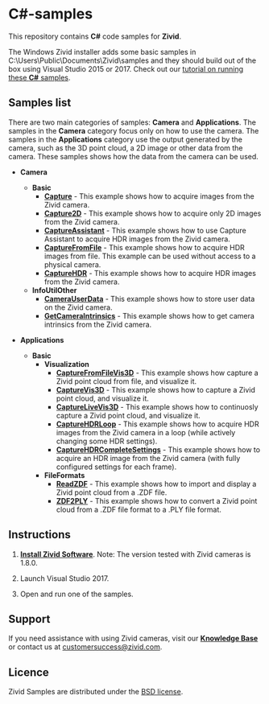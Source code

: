 # C#-samples

This repository contains **C#** code samples for **Zivid**.

The Windows Zivid installer adds some basic samples in C:\Users\Public\Documents\Zivid\samples and they should build out of the box using Visual Studio 2015 or 2017. Check out our [tutorial on running these **C#** samples](https://zivid.atlassian.net/wiki/spaces/ZividKB/pages/427340/C+Samples+with+Visual+Studio).

## Samples list

There are two main categories of samples: **Camera** and **Applications**. The samples in the **Camera** category focus only on how to use the camera. The samples in the **Applications** category use the output generated by the camera, such as the 3D point cloud, a 2D image or other data from the camera. These samples shows how the data from the camera can be used.

- **Camera**
  - **Basic**
    - [**Capture**][Capture-url] - This example shows how to acquire images from the Zivid camera.
    - [**Capture2D**][Capture2D-url] - This example shows how to acquire only 2D images from the Zivid camera.
    - [**CaptureAssistant**][CaptureAssistant-url] - This example shows how to use Capture Assistant to acquire HDR images from the Zivid camera.
    - [**CaptureFromFile**][CaptureFromFile-url] - This example shows how to acquire HDR images from file. This example can be used without access to a physical camera.
    - [**CaptureHDR**][CaptureHDR-url] - This example shows how to acquire HDR images from the Zivid camera.
  - **InfoUtilOther**
    - [**CameraUserData**][CameraUserData-url] - This example shows how to store user data on the Zivid camera.
    - [**GetCameraIntrinsics**][GetCameraIntrinsics-url] - This example shows how to get camera intrinsics from the Zivid camera.

- **Applications**
  - **Basic**
    - **Visualization**
      - [**CaptureFromFileVis3D**][CaptureFromFileVis3D-url] - This example shows how capture a Zivid point cloud from file, and visualize it.
      - [**CaptureVis3D**][CaptureVis3D-url] - This example shows how to capture a Zivid point cloud, and visualize it.
      - [**CaptureLiveVis3D**][CaptureLiveVis3D-url] - This example shows how to continuosly capture a Zivid point cloud, and visualize it.
      - [**CaptureHDRLoop**][CaptureHDRLoop-url] - This example shows how to acquire HDR images from the Zivid camera in a loop (while actively changing some HDR settings).
      - [**CaptureHDRCompleteSettings**][CaptureHDRCompleteSettings-url] - This example shows how to acquire an HDR image from the Zivid camera (with fully configured settings for each frame).
    - **FileFormats**
      - [**ReadZDF**][ReadZDF-url] - This example shows how to import and display a Zivid point cloud from a .ZDF file.
      - [**ZDF2PLY**][ZDF2PLY-url] - This example shows how to convert a Zivid point cloud from a .ZDF file format to a .PLY file format.

## Instructions

1. [**Install Zivid Software**](https://zivid.atlassian.net/wiki/spaces/ZividKB/pages/59080712/Zivid+Software+Installation).
Note: The version tested with Zivid cameras is 1.8.0.

2. Launch Visual Studio 2017.

3. Open and run one of the samples.

## Support
If you need assistance with using Zivid cameras, visit our [**Knowledge Base**](https://help.zivid.com/) or contact us at [customersuccess@zivid.com](mailto:customersuccess@zivid.com).

## Licence
Zivid Samples are distributed under the [BSD license](https://github.com/zivid/csharp-extra-samples/blob/master/LICENSE).

[Capture-url]: https://github.com/zivid/csharp-extra-samples/tree/master/source/Camera/Basic/Capture/Capture.cs
[Capture2D-url]: https://github.com/zivid/csharp-extra-samples/tree/master/source/Camera/Basic/Capture2D/Capture2D.cs
[CaptureAssistant-url]: https://github.com/zivid/csharp-extra-samples/tree/master/source/Camera/Basic/CaptureAssistant/CaptureAssistant.cs
[CaptureFromFile-url]: https://github.com/zivid/csharp-extra-samples/tree/master/source/Camera/Basic/CaptureFromFile/CaptureFromFile.cs
[CaptureHDR-url]: https://github.com/zivid/csharp-extra-samples/tree/master/source/Camera/Basic/CaptureHDR/CaptureHDR.cs
[CameraUserData-url]: https://github.com/zivid/csharp-extra-samples/tree/master/source/Camera/InfoUtilOther/CameraUserData/CameraUserData.cs
[GetCameraIntrinsics-url]: https://github.com/zivid/csharp-extra-samples/tree/master/source/Camera/InfoUtilOther/GetCameraIntrinsics/GetCameraIntrinsics.cs
[CaptureFromFileVis3D-url]: https://github.com/zivid/csharp-extra-samples/blob/master/source/Applications/Basic/Visualization/CaptureFromFileVis3D/CaptureFromFileVis3D.cs
[CaptureVis3D-url]: https://github.com/zivid/csharp-extra-samples/blob/master/source/Applications/Basic/Visualization/CaptureVis3D/CaptureVis3D.cs
[CaptureLiveVis3D-url]: https://github.com/zivid/csharp-extra-samples/blob/master/source/Applications/Basic/Visualization/CaptureLiveVis3D/CaptureLiveVis3D.cs
[CaptureHDRLoop-url]: https://github.com/zivid/csharp-extra-samples/tree/master/source/Applications/Basic/Visualization/CaptureHDRLoop/CaptureHDRLoop.cs
[CaptureHDRCompleteSettings-url]: https://github.com/zivid/csharp-extra-samples/tree/master/source/Applications/Basic/Visualization/CaptureHDRCompleteSettings/CaptureHDRCompleteSettings.cs
[ReadZDF-url]: https://github.com/zivid/csharp-extra-samples/tree/master/source/Applications/Basic/FileFormats/ReadZDF/ReadZDF.cs
[ZDF2PLY-url]: https://github.com/zivid/csharp-extra-samples/tree/master/source/Applications/Basic/FileFormats/ZDF2PLY/ZDF2PLY.cs
